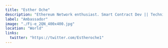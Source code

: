 ```yaml
---
title: "Esther Oche"
description: "Ethereum Network enthusiast. Smart Contract Dev || Technical-Writer || into Zero Knowledge"
label: "Ambassador"
image: "./Fi-e_2QN_400x400.jpg"
location: "World"
links:
  twitter: "https://twitter.com/Estheroche1"
---
```

